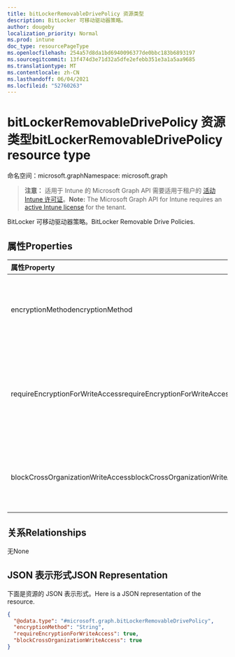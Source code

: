 ```yaml
---
title: bitLockerRemovableDrivePolicy 资源类型
description: BitLocker 可移动驱动器策略。
author: dougeby
localization_priority: Normal
ms.prod: intune
doc_type: resourcePageType
ms.openlocfilehash: 254a57d8da1bd6940096377de0bbc183b6893197
ms.sourcegitcommit: 13f474d3e71d32a5dfe2efebb351e3a1a5aa9685
ms.translationtype: MT
ms.contentlocale: zh-CN
ms.lasthandoff: 06/04/2021
ms.locfileid: "52760263"
---
```

# <a name="bitlockerremovabledrivepolicy-resource-type"></a><span data-ttu-id="7743d-103">bitLockerRemovableDrivePolicy 资源类型</span><span class="sxs-lookup"><span data-stu-id="7743d-103">bitLockerRemovableDrivePolicy resource type</span></span>

<span data-ttu-id="7743d-104">命名空间：microsoft.graph</span><span class="sxs-lookup"><span data-stu-id="7743d-104">Namespace: microsoft.graph</span></span>

> <span data-ttu-id="7743d-105">**注意：** 适用于 Intune 的 Microsoft Graph API 需要适用于租户的 [活动 Intune 许可证](https://go.microsoft.com/fwlink/?linkid=839381)。</span><span class="sxs-lookup"><span data-stu-id="7743d-105">**Note:** The Microsoft Graph API for Intune requires an [active Intune license](https://go.microsoft.com/fwlink/?linkid=839381) for the tenant.</span></span>

<span data-ttu-id="7743d-106">BitLocker 可移动驱动器策略。</span><span class="sxs-lookup"><span data-stu-id="7743d-106">BitLocker Removable Drive Policies.</span></span>

## <a name="properties"></a><span data-ttu-id="7743d-107">属性</span><span class="sxs-lookup"><span data-stu-id="7743d-107">Properties</span></span>
|<span data-ttu-id="7743d-108">属性</span><span class="sxs-lookup"><span data-stu-id="7743d-108">Property</span></span>|<span data-ttu-id="7743d-109">类型</span><span class="sxs-lookup"><span data-stu-id="7743d-109">Type</span></span>|<span data-ttu-id="7743d-110">说明</span><span class="sxs-lookup"><span data-stu-id="7743d-110">Description</span></span>|
|:---|:---|:---|
|<span data-ttu-id="7743d-111">encryptionMethod</span><span class="sxs-lookup"><span data-stu-id="7743d-111">encryptionMethod</span></span>|[<span data-ttu-id="7743d-112">bitLockerEncryptionMethod</span><span class="sxs-lookup"><span data-stu-id="7743d-112">bitLockerEncryptionMethod</span></span>](../resources/intune-deviceconfig-bitlockerencryptionmethod.md)|<span data-ttu-id="7743d-113">选择可移动驱动器的加密方法。</span><span class="sxs-lookup"><span data-stu-id="7743d-113">Select the encryption method for removable  drives.</span></span> <span data-ttu-id="7743d-114">可取值为：`aesCbc128`、`aesCbc256`、`xtsAes128`、`xtsAes256`</span><span class="sxs-lookup"><span data-stu-id="7743d-114">Possible values are: `aesCbc128`, `aesCbc256`, `xtsAes128`, `xtsAes256`.</span></span>|
|<span data-ttu-id="7743d-115">requireEncryptionForWriteAccess</span><span class="sxs-lookup"><span data-stu-id="7743d-115">requireEncryptionForWriteAccess</span></span>|<span data-ttu-id="7743d-116">Boolean</span><span class="sxs-lookup"><span data-stu-id="7743d-116">Boolean</span></span>|<span data-ttu-id="7743d-117">指示是否阻止对其他组织中配置的设备的写入权限。</span><span class="sxs-lookup"><span data-stu-id="7743d-117">Indicates whether to block write access to devices configured in another organization.</span></span>  <span data-ttu-id="7743d-118">如果 requireEncryptionForWriteAccess 为 false，则此值没有影响。</span><span class="sxs-lookup"><span data-stu-id="7743d-118">If requireEncryptionForWriteAccess is false, this value does not affect.</span></span>|
|<span data-ttu-id="7743d-119">blockCrossOrganizationWriteAccess</span><span class="sxs-lookup"><span data-stu-id="7743d-119">blockCrossOrganizationWriteAccess</span></span>|<span data-ttu-id="7743d-120">Boolean</span><span class="sxs-lookup"><span data-stu-id="7743d-120">Boolean</span></span>|<span data-ttu-id="7743d-121">此策略设置决定可移动数据驱动器是否需要 BitLocker 保护，以使其在计算机上可写。</span><span class="sxs-lookup"><span data-stu-id="7743d-121">This policy setting determines whether BitLocker protection is required for removable data drives to be writable on a computer.</span></span>|

## <a name="relationships"></a><span data-ttu-id="7743d-122">关系</span><span class="sxs-lookup"><span data-stu-id="7743d-122">Relationships</span></span>
<span data-ttu-id="7743d-123">无</span><span class="sxs-lookup"><span data-stu-id="7743d-123">None</span></span>

## <a name="json-representation"></a><span data-ttu-id="7743d-124">JSON 表示形式</span><span class="sxs-lookup"><span data-stu-id="7743d-124">JSON Representation</span></span>
<span data-ttu-id="7743d-125">下面是资源的 JSON 表示形式。</span><span class="sxs-lookup"><span data-stu-id="7743d-125">Here is a JSON representation of the resource.</span></span>
<!-- {
  "blockType": "resource",
  "@odata.type": "microsoft.graph.bitLockerRemovableDrivePolicy"
}
-->
``` json
{
  "@odata.type": "#microsoft.graph.bitLockerRemovableDrivePolicy",
  "encryptionMethod": "String",
  "requireEncryptionForWriteAccess": true,
  "blockCrossOrganizationWriteAccess": true
}
```




